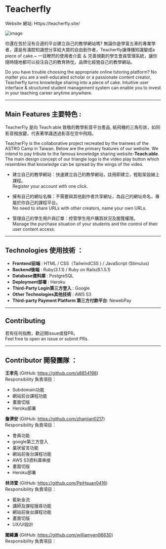 # Teacherfly

Website 網站: Https://teacherfly.site/

![image](https://user-images.githubusercontent.com/100756999/169078197-882f631e-44ff-4bd4-b26c-1b4c1802a1a5.png)

你還在苦於沒有合適的平台建立自己的教學網站嗎? 無論你是學富五車的專業學者，還是有滿腔知識想分享給大眾的自由創作者，Teacherfly讓傳播知識變成a piece of cake.~
一目瞭然的使用者介面 ＆ 完善規劃的學生會員管理系統，讓你隨時隨地都可以投注自己的教育熱忱，品牌化經營自己的教學網站。

Do you have trouble choosing the appropriate online tutoring platform? 
No matter you are a well-educated scholar or a passionate content creator, Teacherfly turns knowledge sharing into a piece of cake. 
Intuitive user interface & structured student management system can enable you to invest in your teaching career anytime anywhere. 

---
## Main Features 主要特色 :

TeacherFly 是向 Teach:able 致敬的教學影音平台產品, 紙飛機的三角形狀，如同影音撥放鍵，代表著學識透過影音在空中飛翔。

TeacherFly is the collaborative project recreated by the trainees of the ASTRO Camp in Taiwan. Below are the primary features of our website.
We intend to pay tribute to the famous knowledge sharing website-**Teach:able**. The main design concept of our triangle logo is the video play button which resembles that knowledge can be spread by the wings of the video. 

* 建立自己的教學網站：快速建立自己的教學網站，註冊即建立，輕鬆架設線上課程。  
Register your account with one click. 

* 擁有自己的網址名稱：不需要與其他創作者共享網址，為自己的網址命名，專屬於你自己的課程平台。  
No need to share URLs with other creators, name your own URLs.

* 管理自己的學生用戶與訂單：控管學生用戶購買狀況及閱覽權限。  
Manage the purchase situation of your students and the control of their user content access. 

----
## Technologies 使用技術 ：

- **Frontend前端** : HTML / CSS（TailwindCSS )  / JavaScript (Stimulus)
- **Backend後端**  : Ruby(3.1.1) / Ruby on Rails(6.1.5.1) 
- **Database資料庫**  : PostgreSQL
- **Deployment部署** : Heroku
- **Third-Party Login第三方登入** : Google
- **Other Technologies其他技術**  : AWS S3 
- **Third-party Payment Platform 第三方付款平台**: NewebPay

----
## Contributing 

若有任何指教，歡迎開issue或發PR。  
Feel free to open an issue or submit PRs.

----
## Contributor 開發團隊 ：

**王孝先** (GitHub: https://github.com/s8854198)  
Responsibility 負責項目：
* Subdomain功能
* 網站前台課程功能
* 畫面切版
* Heroku部署

**詹濟安** (GitHub: https://github.com/zhanjian0217)  
Responsibility 負責項目：
* 會員功能
* google第三方登入
* 巢狀留言功能
* 網站前後台課程功能
* AWS S3資料庫串接
* 畫面切版
* Heroku部署
 
**林沛萱** (GitHub: https://github.com/PeiHsuan0416)  
Responsibility 負責項目：
* 藍新金流
* 講師及課程搜尋功能
* 網站前後台課程功能
* 畫面切版
* UX/UI設計

**閻緯濂** (GitHub: https://github.com/williamyen96630)  
Responsibility 負責項目：


